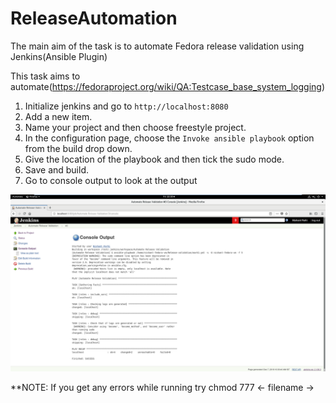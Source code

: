 # ReleaseAutomation

 The main aim of the task is to automate Fedora release validation using Jenkins(Ansible Plugin)
 
 This task aims to automate(https://fedoraproject.org/wiki/QA:Testcase_base_system_logging)
 
 1. Initialize jenkins and go to `http://localhost:8080`
 2. Add a new item.
 3. Name your project and then choose freestyle project.
 4. In the configuration page, choose the `Invoke ansible playbook` option from the build drop down.
 5. Give the location of the playbook and then tick the sudo mode.
 6. Save and build.
 7. Go to console output to look at the output

![](releaseautomate.png)

**NOTE: If you get any errors while running try chmod 777 <- filename ->
